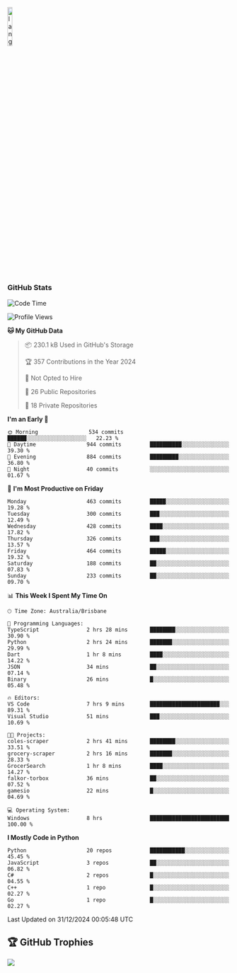 <p align="left"><img width=15%" src="https://github.com/alansmathew/alansmathew/raw/master/lang.gif" alt="lang image here" /></p>

# <h3 align="left">GitHub Stats</h3>

<!--START_SECTION:waka-->
![Code Time](http://img.shields.io/badge/Code%20Time-538%20hrs%2047%20mins-blue)

![Profile Views](http://img.shields.io/badge/Profile%20Views-1-blue)

**🐱 My GitHub Data** 

> 📦 230.1 kB Used in GitHub's Storage 
 > 
> 🏆 357 Contributions in the Year 2024
 > 
> 🚫 Not Opted to Hire
 > 
> 📜 26 Public Repositories 
 > 
> 🔑 18 Private Repositories 
 > 
**I'm an Early 🐤** 

```text
🌞 Morning                534 commits         ██████░░░░░░░░░░░░░░░░░░░   22.23 % 
🌆 Daytime                944 commits         ██████████░░░░░░░░░░░░░░░   39.30 % 
🌃 Evening                884 commits         █████████░░░░░░░░░░░░░░░░   36.80 % 
🌙 Night                  40 commits          ░░░░░░░░░░░░░░░░░░░░░░░░░   01.67 % 
```
📅 **I'm Most Productive on Friday** 

```text
Monday                   463 commits         █████░░░░░░░░░░░░░░░░░░░░   19.28 % 
Tuesday                  300 commits         ███░░░░░░░░░░░░░░░░░░░░░░   12.49 % 
Wednesday                428 commits         ████░░░░░░░░░░░░░░░░░░░░░   17.82 % 
Thursday                 326 commits         ███░░░░░░░░░░░░░░░░░░░░░░   13.57 % 
Friday                   464 commits         █████░░░░░░░░░░░░░░░░░░░░   19.32 % 
Saturday                 188 commits         ██░░░░░░░░░░░░░░░░░░░░░░░   07.83 % 
Sunday                   233 commits         ██░░░░░░░░░░░░░░░░░░░░░░░   09.70 % 
```


📊 **This Week I Spent My Time On** 

```text
🕑︎ Time Zone: Australia/Brisbane

💬 Programming Languages: 
TypeScript               2 hrs 28 mins       ████████░░░░░░░░░░░░░░░░░   30.90 % 
Python                   2 hrs 24 mins       ███████░░░░░░░░░░░░░░░░░░   29.99 % 
Dart                     1 hr 8 mins         ████░░░░░░░░░░░░░░░░░░░░░   14.22 % 
JSON                     34 mins             ██░░░░░░░░░░░░░░░░░░░░░░░   07.14 % 
Binary                   26 mins             █░░░░░░░░░░░░░░░░░░░░░░░░   05.48 % 

🔥 Editors: 
VS Code                  7 hrs 9 mins        ██████████████████████░░░   89.31 % 
Visual Studio            51 mins             ███░░░░░░░░░░░░░░░░░░░░░░   10.69 % 

🐱‍💻 Projects: 
coles-scraper            2 hrs 41 mins       ████████░░░░░░░░░░░░░░░░░   33.51 % 
grocery-scraper          2 hrs 16 mins       ███████░░░░░░░░░░░░░░░░░░   28.33 % 
GrocerSearch             1 hr 8 mins         ████░░░░░░░░░░░░░░░░░░░░░   14.27 % 
falkor-torbox            36 mins             ██░░░░░░░░░░░░░░░░░░░░░░░   07.52 % 
gamesio                  22 mins             █░░░░░░░░░░░░░░░░░░░░░░░░   04.69 % 

💻 Operating System: 
Windows                  8 hrs               █████████████████████████   100.00 % 
```

**I Mostly Code in Python** 

```text
Python                   20 repos            ███████████░░░░░░░░░░░░░░   45.45 % 
JavaScript               3 repos             ██░░░░░░░░░░░░░░░░░░░░░░░   06.82 % 
C#                       2 repos             █░░░░░░░░░░░░░░░░░░░░░░░░   04.55 % 
C++                      1 repo              █░░░░░░░░░░░░░░░░░░░░░░░░   02.27 % 
Go                       1 repo              █░░░░░░░░░░░░░░░░░░░░░░░░   02.27 % 
```




 Last Updated on 31/12/2024 00:05:48 UTC
<!--END_SECTION:waka-->

## 🏆 GitHub Trophies

![](https://github-profile-trophy.vercel.app/?username=samh06&theme=discord&no-frame=true&no-bg=false&margin-w=4)
